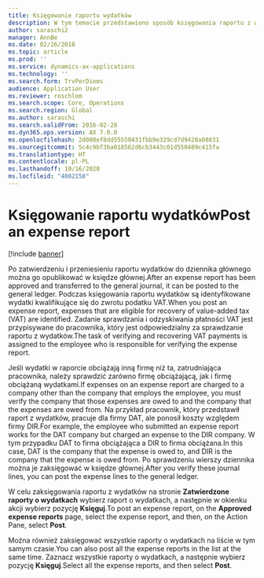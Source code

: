 ```yaml
---
title: Księgowanie raportu wydatków
description: W tym temacie przedstawiono sposób księgowania raportu z wydatków w księdze głównej.
author: saraschi2
manager: AnnBe
ms.date: 02/26/2018
ms.topic: article
ms.prod: ''
ms.service: dynamics-ax-applications
ms.technology: ''
ms.search.form: TrvPerDiems
audience: Application User
ms.reviewer: roschlom
ms.search.scope: Core, Operations
ms.search.region: Global
ms.author: saraschi
ms.search.validFrom: 2016-02-28
ms.dyn365.ops.version: AX 7.0.0
ms.openlocfilehash: 2d008ef8dd55550431fbb9e329cd7d9428a08831
ms.sourcegitcommit: 5c4c9bf3ba018562d6cb3443c01d550489c415fa
ms.translationtype: HT
ms.contentlocale: pl-PL
ms.lasthandoff: 10/16/2020
ms.locfileid: "4082158"
---
```

# <a name="post-an-expense-report"></a><span data-ttu-id="ba8ec-103">Księgowanie raportu wydatków</span><span class="sxs-lookup"><span data-stu-id="ba8ec-103">Post an expense report</span></span>

[!include [banner](../includes/banner.md)]

<span data-ttu-id="ba8ec-104">Po zatwierdzeniu i przeniesieniu raportu wydatków do dziennika głównego można go opublikować w księdze głównej.</span><span class="sxs-lookup"><span data-stu-id="ba8ec-104">After an expense report has been approved and transferred to the general journal, it can be posted to the general ledger.</span></span> <span data-ttu-id="ba8ec-105">Podczas księgowania raportu wydatków są identyfikowane wydatki kwalifikujące się do zwrotu podatku VAT.</span><span class="sxs-lookup"><span data-stu-id="ba8ec-105">When you post an expense report, expenses that are eligible for recovery of value-added tax (VAT) are identified.</span></span> <span data-ttu-id="ba8ec-106">Zadanie sprawdzania i odzyskiwania płatności VAT jest przypisywane do pracownika, który jest odpowiedzialny za sprawdzanie raportu z wydatków.</span><span class="sxs-lookup"><span data-stu-id="ba8ec-106">The task of verifying and recovering VAT payments is assigned to the employee who is responsible for verifying the expense report.</span></span>

<span data-ttu-id="ba8ec-107">Jeśli wydatki w raporcie obciążają inną firmę niż ta, zatrudniająca pracownika, należy sprawdzić zarówno firmę obciążającą, jak i firmę obciążaną wydatkami.</span><span class="sxs-lookup"><span data-stu-id="ba8ec-107">If expenses on an expense report are charged to a company other than the company that employs the employee, you must verify the company that those expenses are owed to and the company that the expenses are owed from.</span></span> <span data-ttu-id="ba8ec-108">Na przykład pracownik, który przedstawił raport z wydatków, pracuje dla firmy DAT, ale ponosił koszty względem firmy DIR.</span><span class="sxs-lookup"><span data-stu-id="ba8ec-108">For example, the employee who submitted an expense report works for the DAT company but charged an expense to the DIR company.</span></span> <span data-ttu-id="ba8ec-109">W tym przypadku DAT to firma obciążająca a DIR to firma obciążana.</span><span class="sxs-lookup"><span data-stu-id="ba8ec-109">In this case, DAT is the company that the expense is owed to, and DIR is the company that the expense is owed from.</span></span> <span data-ttu-id="ba8ec-110">Po sprawdzeniu wierszy dziennika można je zaksięgować w księdze głównej.</span><span class="sxs-lookup"><span data-stu-id="ba8ec-110">After you verify these journal lines, you can post the expense lines to the general ledger.</span></span>

<span data-ttu-id="ba8ec-111">W celu zaksięgowania raportu z wydatków na stronie **Zatwierdzone raporty o wydatkach** wybierz raport o wydatkach, a następnie w okienku akcji wybierz pozycję **Księguj**.</span><span class="sxs-lookup"><span data-stu-id="ba8ec-111">To post an expense report, on the **Approved expense reports** page, select the expense report, and then, on the Action Pane, select **Post**.</span></span>

<span data-ttu-id="ba8ec-112">Można również zaksięgować wszystkie raporty o wydatkach na liście w tym samym czasie.</span><span class="sxs-lookup"><span data-stu-id="ba8ec-112">You can also post all the expense reports in the list at the same time.</span></span> <span data-ttu-id="ba8ec-113">Zaznacz wszystkie raporty o wydatkach, a następnie wybierz pozycję **Księguj**.</span><span class="sxs-lookup"><span data-stu-id="ba8ec-113">Select all the expense reports, and then select **Post**.</span></span>
